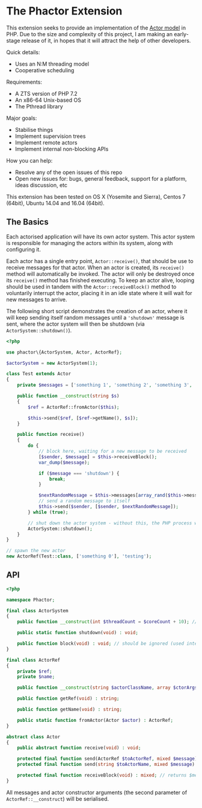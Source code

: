 # The Phactor Extension

This extension seeks to provide an implementation of the [Actor model](https://en.wikipedia.org/wiki/Actor_model) in PHP. Due to the size and complexity of this project, I am making an early-stage release of it, in hopes that it will attract the help of other developers.

Quick details:
 - Uses an N:M threading model
 - Cooperative scheduling

Requirements:
 - A ZTS version of PHP 7.2
 - An x86-64 Unix-based OS
 - The Pthread library

Major goals:
 - Stabilise things
 - Implement supervision trees
 - Implement remote actors
 - Implement internal non-blocking APIs

How you can help:
 - Resolve any of the open issues of this repo
 - Open new issues for: bugs, general feedback, support for a platform, ideas discussion, etc

This extension has been tested on OS X (Yosemite and Sierra), Centos 7 (64bit), Ubuntu 14.04 and 16.04 (64bit).

## The Basics

Each actorised application will have its own actor system. This actor system is responsible for managing the actors within its system, along with configuring it.

Each actor has a single entry point, `Actor::receive()`, that should be use to receive messages for that actor. When an actor is created, its `receive()` method will automatically be invoked. The actor will only be destroyed once its `receive()` method has finished executing. To keep an actor alive, looping should be used in tandem with the `Actor::receiveBlock()` method to voluntarily interrupt the actor, placing it in an idle state where it will wait for new messages to arrive.

The following short script demonstrates the creation of an actor, where it will keep sending itself random messages until a `'shutdown'` message is sent, where the actor system will then be shutdown (via `ActorSystem::shutdown()`).

```php
<?php

use phactor\{ActorSystem, Actor, ActorRef};

$actorSystem = new ActorSystem(1);

class Test extends Actor
{
    private $messages = ['something 1', 'something 2', 'something 3', 'shutdown'];

    public function __construct(string $s)
    {
        $ref = ActorRef::fromActor($this);

        $this->send($ref, [$ref->getName(), $s]);
    }

    public function receive()
    {
        do {
            // block here, waiting for a new message to be received
            [$sender, $message] = $this->receiveBlock();
            var_dump($message);

            if ($message === 'shutdown') {
                break;
            }

            $nextRandomMessage = $this->messages[array_rand($this->messages)];
            // send a random message to itself
            $this->send($sender, [$sender, $nextRandomMessage]);
        } while (true);

        // shut down the actor system - without this, the PHP process will not stop
        ActorSystem::shutdown();
    }
}

// spawn the new actor
new ActorRef(Test::class, ['something 0'], 'testing');
```

## API

```php
<?php

namespace Phactor;

final class ActorSystem
{
    public function __construct(int $threadCount = $coreCount + 10); // 10 async threads

    public static function shutdown(void) : void;

    public function block(void) : void; // should be ignored (used internally)
}

final class ActorRef
{
    private $ref;
    private $name;

    public function __construct(string $actorClassName, array $ctorArgs = [], string $actorName = '');

    public function getRef(void) : string;

    public function getName(void) : string;

    public static function fromActor(Actor $actor) : ActorRef;
}

abstract class Actor
{
    public abstract function receive(void) : void;

    protected final function send(ActorRef $toActorRef, mixed $message) : void;
    protected final function send(string $toActorName, mixed $message) : void;

    protected final function receiveBlock(void) : mixed; // returns $message
}
```

All messages and actor constructor arguments (the second parameter of `ActorRef::__construct`) will be serialised.
